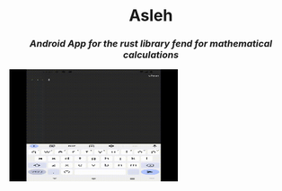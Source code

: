 
<h1 align="center">Asleh</h1>
<h3 align="center"><em>Android App for the rust library fend for mathematical calculations</em></h3>
<p align="center"></p>

<!--![Sample GIF](assets/sample.gif)-->


<img src="assets/sample.gif" alt="Sample GIF" width="300" height="200">
